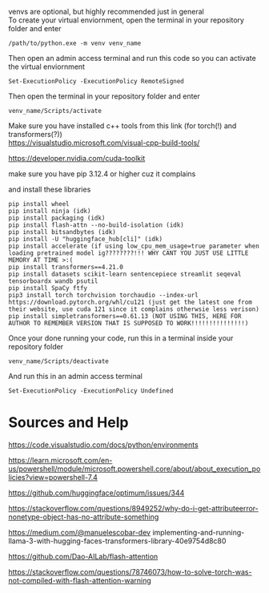 venvs are optional, but highly recommended just in general
<br>
To create your virtual enviornment, open the terminal in your repository folder and enter
```
/path/to/python.exe -m venv venv_name
```

Then open an admin access terminal and run this code so you can activate the virtual enviornment
```
Set-ExecutionPolicy -ExecutionPolicy RemoteSigned
```

Then open the terminal in your repository folder and enter
```
venv_name/Scripts/activate
```

Make sure you have installed c++ tools from this link (for torch(!) and transformers(?))
<br>
https://visualstudio.microsoft.com/visual-cpp-build-tools/

https://developer.nvidia.com/cuda-toolkit

make sure you have pip 3.12.4 or higher cuz it complains

and install these libraries
```
pip install wheel
pip install ninja (idk)
pip install packaging (idk)
pip install flash-attn --no-build-isolation (idk)
pip install bitsandbytes (idk)
pip install -U "huggingface_hub[cli]" (idk)
pip install accelerate (if using low_cpu_mem_usage=true parameter when loading pretrained model ig????????!!! WHY CANT YOU JUST USE LITTLE MEMORY AT TIME >:(                  
pip install transformers==4.21.0
pip install datasets scikit-learn sentencepiece streamlit seqeval tensorboardx wandb psutil
pip install SpaCy ftfy
pip3 install torch torchvision torchaudio --index-url https://download.pytorch.org/whl/cu121 (just get the latest one from their website, use cuda 121 since it complains otherwsie less verison)
pip install simpletransformers==0.61.13 (NOT USING THIS, HERE FOR AUTHOR TO REMEMBER VERSION THAT IS SUPPOSED TO WORK!!!!!!!!!!!!!!!) 
```

Once your done running your code, run this in a terminal inside your repository folder
```
venv_name/Scripts/deactivate
```

And run this in an admin access terminal
```
Set-ExecutionPolicy -ExecutionPolicy Undefined
```

# Sources and Help
https://code.visualstudio.com/docs/python/environments

https://learn.microsoft.com/en-us/powershell/module/microsoft.powershell.core/about/about_execution_policies?view=powershell-7.4

https://github.com/huggingface/optimum/issues/344

https://stackoverflow.com/questions/8949252/why-do-i-get-attributeerror-nonetype-object-has-no-attribute-something

https://medium.com/@manuelescobar-dev implementing-and-running-llama-3-with-hugging-faces-transformers-library-40e9754d8c80

https://github.com/Dao-AILab/flash-attention

https://stackoverflow.com/questions/78746073/how-to-solve-torch-was-not-compiled-with-flash-attention-warning